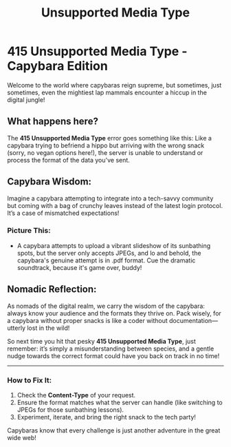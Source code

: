 ﻿---
category: 4xx
code: 415
cover: https://firebasestorage.googleapis.com/v0/b/capy-http.appspot.com/o/Capy-415-750x600.avif?alt=media
thumbnail: https://firebasestorage.googleapis.com/v0/b/capy-http.appspot.com/o/Capy-415-250x200.avif?alt=media
coverAlt: Unsupported Media Type
description: Unsupported Media Type
pubDate: 2014-06-01
tags:
- 4xx
title: Unsupported Media Type
---


# 415 Unsupported Media Type - Capybara Edition

Welcome to the world where capybaras reign supreme, but sometimes, just sometimes, even the mightiest lap mammals encounter a hiccup in the digital jungle!

## What happens here?

The **415 Unsupported Media Type** error goes something like this: Like a capybara trying to befriend a hippo but arriving with the wrong snack (sorry, no vegan options here!), the server is unable to understand or process the format of the data you've sent. 

## Capybara Wisdom:

Imagine a capybara attempting to integrate into a tech-savvy community but coming with a bag of crunchy leaves instead of the latest login protocol. It’s a case of mismatched expectations!

### Picture This:

- A capybara attempts to upload a vibrant slideshow of its sunbathing spots, but the server only accepts JPEGs, and lo and behold, the capybara's genuine attempt is in .pdf format. Cue the dramatic soundtrack, because it's game over, buddy!

## Nomadic Reflection:

As nomads of the digital realm, we carry the wisdom of the capybara: always know your audience and the formats they thrive on. Pack wisely, for a capybara without proper snacks is like a coder without documentation—utterly lost in the wild!

So next time you hit that pesky **415 Unsupported Media Type**, just remember: it’s simply a misunderstanding between species, and a gentle nudge towards the correct format could have you back on track in no time!

---
### How to Fix It:

1. Check the **Content-Type** of your request.
2. Ensure the format matches what the server can handle (like switching to JPEGs for those sunbathing lessons).
3. Experiment, iterate, and bring the right snack to the tech party!

Capybaras know that every challenge is just another adventure in the great wide web!